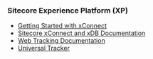 ### Sitecore Experience Platform (XP)

- [Getting Started with xConnect](https://doc.sitecore.com/xp/en/developers/101/sitecore-experience-platform/getting-started-with-xconnect.html)
- [Sitecore xConnect and xDB Documentation](https://doc.sitecore.com/xp/en/developers/101/sitecore-experience-platform/xconnect-and-the-xdb.html)
- [Web Tracking Documentation](https://doc.sitecore.com/xp/en/developers/101/sitecore-experience-platform/web-tracking.html)
- [Universal Tracker](https://doc.sitecore.com/xp/en/developers/101/sitecore-experience-platform/universal-tracker.html)

